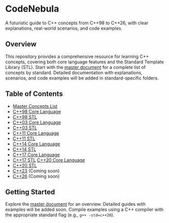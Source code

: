 # CodeNebula
A futuristic guide to C++ concepts from C++98 to C++26, with clear explanations, real-world scenarios, and code examples.

## Overview
This repository provides a comprehensive resource for learning C++ concepts, covering both core language features and the Standard Template Library (STL). Start with the [master document](./docs/cpp_concepts_master.md) for a complete list of concepts by standard. Detailed documentation with explanations, scenarios, and code examples will be added in standard-specific folders.

## Table of Contents
- [Master Concepts List](./docs/cpp_concepts_master.md)
- [C++98 Core Language](./docs/C++98/core_language.md)
- [C++98 STL](./docs/C++98/stl_concepts.md)
- [C++03 Core Language](./docs/C++03/core_language.md)
- [C++03 STL](./docs/C++03/stl_concepts.md)
- [C++11 Core Language](./docs/C++11/core_language.md)
- [C++11 STL](./docs/C++11/stl_concepts.md)
- [C++14 Core Language](./docs/C++14/core_language.md)
- [C++14 STL](./docs/C++14/stl_concepts.md)
- [C++17 Core Language](./docs/C++17/core_language.md)
- [C++17 STL](./docs/C++17/stl_concepts.md)
 [C++20 Core Language](./docs/C++20/core_language.md)
- [C++20 STL](./docs/C++20/stl_concepts.md)
- [C++23](./docs/C++23/) (Coming soon)
- [C++26](./docs/C++26/) (Coming soon)

## Getting Started
Explore the [master document](./docs/cpp_concepts_master.md) for an overview. Detailed guides with examples will be added soon. Compile examples using a C++ compiler with the appropriate standard flag (e.g., `g++ -std=c++20`).